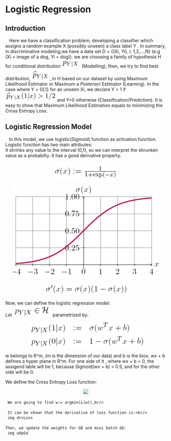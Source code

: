 # Logistic Regression
   ## Introduction 
&nbsp;&nbsp; Here we have a classification problem; developing a classifier which assigns a random example X (possibly unseen) a class label
Y . In summary, in discriminative modeling,we have a data set D = {(Xi, Yi), i: 1,2,...,N} (e.g (Xi = image of a dog, Yi = dog)). we are choosing a family of hypothesis H for conditional distribution ![](images/cond.jpg) (Modelling), then, we try to find best distribution, ![](images/cond2.png) , in H based on our dataset by using Maximum Likelihood Estimator or Maximum a *Posteriori* Estimator (Learning). In the case where Y = {0,1} for an unseen Xi, we declare Y = 1 if ![](images/pred1.png) and Y=0 otherwise (Classification/Prediction). It is easy to show that Maximum Likelihood Estimation equals to minimizing the Cross Entropy Loss.
## Logistic Regression Model
&nbsp;&nbsp; In this model, we use logistic(Sigmoid) function as activation function. Logistic function has two main attributes:<br/>
It shrinks any value to the interval (0,1), so we can interpret the shrunken value as a probabilty. It has a good derivative property.

<p align="center"><img src = "images/Sigmoid.png">

 <p align="center"><img src="images/plotSig.png">
    
  <p align="center"><img src="images/SigDeriv.png">

Now, we can define the logistic regression model: <br/>
Let   <img src="images/HCond.png"> parametrized by:<br/>
    <p align="center"><img src="images/hypParam.png">
     
w belongs to R^m, (m is the dimension of our data) and b is the bios. wx + b defines a hyper plane in R^m. For one side of it , where wx + b > 0, the assigend lable will be 1, because Sigmoid(wx + b) > 0.5, and for the other side will be 0.
     
We define the Cross Entropy Loss function:<br/>
 <p align="center"><img src="images/CrossEnpLoss.png">
     
     We are going to find w:= argmin(L(w)),br/>
     
     It can be shown that the derivative of loss function is:<br/>
     img drvLoss
     
    Then, we update the weights for GD and mini batch GD: 
     img wUpGd
